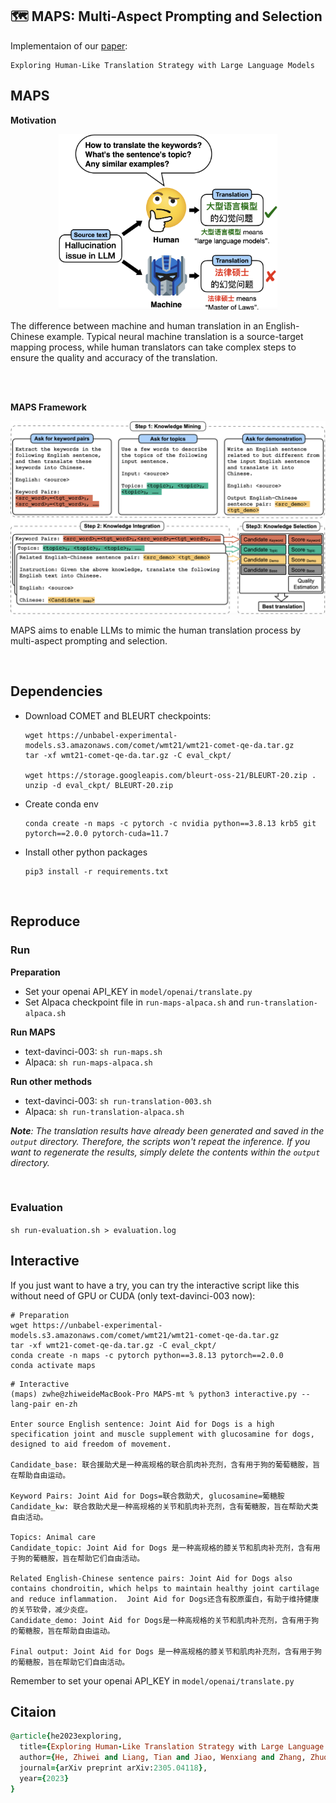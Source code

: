 ## 🗺️ MAPS: Multi-Aspect Prompting and Selection

Implementaion of our [paper](https://arxiv.org/abs/2305.04118):

```
Exploring Human-Like Translation Strategy with Large Language Models
```

## MAPS

**Motivation**

<p align="center">
<img src="imgs/intro.png" alt="intro"  width="350" />
</p>
The difference between machine and human translation in an English-Chinese example. Typical neural machine translation is a source-target mapping process, while human translators can take complex steps to ensure the quality and accuracy of the translation.

<br><br>

**MAPS Framework**

<p align="center">
<img src="imgs/method.png" alt="method"  width="800" />
</p>

MAPS aims to enable LLMs to mimic the human translation process by multi-aspect prompting and selection.

<br>

## Dependencies

* Download COMET and BLEURT checkpoints:

  ```shell
  wget https://unbabel-experimental-models.s3.amazonaws.com/comet/wmt21/wmt21-comet-qe-da.tar.gz
  tar -xf wmt21-comet-qe-da.tar.gz -C eval_ckpt/
  
  wget https://storage.googleapis.com/bleurt-oss-21/BLEURT-20.zip .
  unzip -d eval_ckpt/ BLEURT-20.zip
  ```
* Create conda env

  ```shell
  conda create -n maps -c pytorch -c nvidia python==3.8.13 krb5 git pytorch==2.0.0 pytorch-cuda=11.7
  ```
* Install other python packages

  ```
  pip3 install -r requirements.txt
  ```

<br>

## Reproduce

### Run

**Preparation**

* Set your openai API_KEY in `model/openai/translate.py`
* Set Alpaca checkpoint file in `run-maps-alpaca.sh` and `run-translation-alpaca.sh`

**Run MAPS**

* text-davinci-003: `sh run-maps.sh `
* Alpaca: `sh run-maps-alpaca.sh `

**Run other methods**

* text-davinci-003: `sh run-translation-003.sh `
* Alpaca: `sh run-translation-alpaca.sh `



***Note**: The translation results have already been generated and saved in the `output` directory. Therefore, the scripts won't repeat the inference. If you want to regenerate the results, simply delete the contents within the `output` directory.*

<br>

### Evaluation

`sh run-evaluation.sh > evaluation.log`



## Interactive

If you just want to have a try, you can try the interactive script like this without need of GPU or CUDA (only text-davinci-003 now):

```shell
# Preparation
wget https://unbabel-experimental-models.s3.amazonaws.com/comet/wmt21/wmt21-comet-qe-da.tar.gz
tar -xf wmt21-comet-qe-da.tar.gz -C eval_ckpt/   
conda create -n maps -c pytorch python==3.8.13 pytorch==2.0.0  
conda activate maps
```
```shell
# Interactive
(maps) zwhe@zhiweideMacBook-Pro MAPS-mt % python3 interactive.py --lang-pair en-zh

Enter source English sentence: Joint Aid for Dogs is a high specification joint and muscle supplement with glucosamine for dogs, designed to aid freedom of movement.

Candidate_base: 联合援助犬是一种高规格的联合肌肉补充剂，含有用于狗的葡萄糖胺，旨在帮助自由运动。

Keyword Pairs: Joint Aid for Dogs=联合救助犬, glucosamine=葡糖胺
Candidate_kw: 联合救助犬是一种高规格的关节和肌肉补充剂，含有葡糖胺，旨在帮助犬类自由活动。

Topics: Animal care
Candidate_topic: Joint Aid for Dogs 是一种高规格的膝关节和肌肉补充剂，含有用于狗的葡糖胺，旨在帮助它们自由活动。

Related English-Chinese sentence pairs: Joint Aid for Dogs also contains chondroitin, which helps to maintain healthy joint cartilage and reduce inflammation.  Joint Aid for Dogs还含有胶原蛋白，有助于维持健康的关节软骨，减少炎症。
Candidate_demo: Joint Aid for Dogs是一种高规格的关节和肌肉补充剂，含有用于狗的葡糖胺，旨在帮助自由运动。

Final output: Joint Aid for Dogs 是一种高规格的膝关节和肌肉补充剂，含有用于狗的葡糖胺，旨在帮助它们自由活动。
```

Remember to set your openai API_KEY in `model/openai/translate.py`



## Citaion

```ruby
@article{he2023exploring,
  title={Exploring Human-Like Translation Strategy with Large Language Models},
  author={He, Zhiwei and Liang, Tian and Jiao, Wenxiang and Zhang, Zhuosheng and Yang, Yujiu and Wang, Rui and Tu, Zhaopeng and Shi, Shuming and Wang, Xing},
  journal={arXiv preprint arXiv:2305.04118},
  year={2023}
}
```

